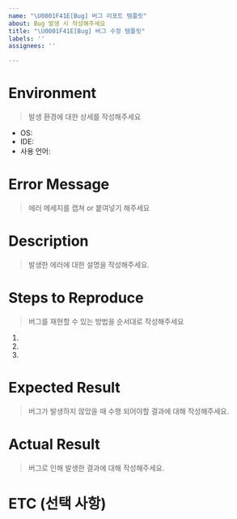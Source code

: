 ```yaml
---
name: "\U0001F41E[Bug] 버그 리포트 템플릿"
about: Bug 발생 시 작성해주세요
title: "\U0001F41E[Bug] 버그 수정 템플릿"
labels: ''
assignees: ''

---
```


# Environment
> 발생 환경에 대한 상세를 작성해주세요
- OS: 
- IDE:
- 사용 언어: 

# Error Message
> 에러 메세지를 캡쳐 or 붙여넣기 해주세요

# Description
> 발생한 에러에 대한 설명을 작성해주세요.

# Steps to Reproduce
> 버그를 재현할 수 있는 방법을 순서대로 작성해주세요
1. 
2. 
3. 

# Expected Result
> 버그가 발생하지 않았을 때 수행 되어야할 결과에 대해 작성해주세요.

# Actual Result
> 버그로 인해 발생한 결과에 대해 작성해주세요.


# ETC (선택 사항)
